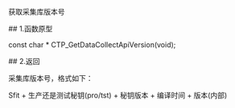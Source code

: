 <p>获取采集库版本号</p>
<span class="anchor" id="78f6507f-138e-4bfd-a0a9-3500677a62ba"></span>
## 1.函数原型
<p>const char * CTP_GetDataCollectApiVersion(void);</p>
<span class="anchor" id="80e8003d-048f-4636-a382-90a005186a8c"></span>
## 2.返回
<p>采集库版本号，格式如下：</p>
<p>Sfit + 生产还是测试秘钥(pro/tst) + 秘钥版本 + 编译时间 + 版本(内部)</p>
